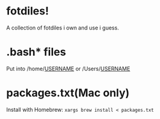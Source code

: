 # fotdiles!  
A collection of fotdiles i own and use i guess.  
# .bash* files  
Put into /home/[USERNAME](Linux/BSD) or /Users/[USERNAME](MacOS)  
# packages.txt(Mac only)  
Install with Homebrew: `xargs brew install < packages.txt`